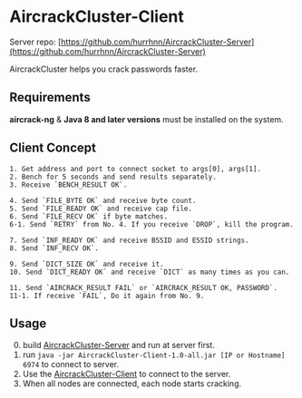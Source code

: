# AircrackCluster-Client
Server repo: [https://github.com/hurrhnn/AircrackCluster-Server](https://github.com/hurrhnn/AircrackCluster-Server)

AircrackCluster helps you crack passwords faster.

## Requirements
**aircrack-ng** & **Java 8 and later versions** must be installed on the system.

## Client Concept
```
1. Get address and port to connect socket to args[0], args[1].
2. Bench for 5 seconds and send results separately.
3. Receive `BENCH_RESULT OK`.

4. Send `FILE_BYTE OK` and receive byte count.
5. Send `FILE_READY OK` and receive cap file.
6. Send `FILE_RECV OK` if byte matches.
6-1. Send `RETRY` from No. 4. If you receive `DROP`, kill the program.

7. Send `INF_READY OK` and receive BSSID and ESSID strings.
8. Send `INF_RECV OK`.

9. Send `DICT_SIZE OK` and receive it.
10. Send `DICT_READY OK` and receive `DICT` as many times as you can.

11. Send `AIRCRACK_RESULT FAIL` or `AIRCRACK_RESULT OK, PASSWORD`.
11-1. If receive `FAIL`, Do it again from No. 9.
```

## Usage
0. build [AircrackCluster-Server](https://github.com/hurrhnn/AircrackCluster-Server) and run at server first.
1. run `java -jar AircrackCluster-Client-1.0-all.jar [IP or Hostname] 6974` to connect to server.
2. Use the [AircrackCluster-Client](https://github.com/hurrhnn/AircrackCluster-Client/tree/master/build/libs) to connect to the server.
3. When all nodes are connected, each node starts cracking.
